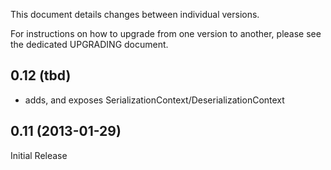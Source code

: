 This document details changes between individual versions.

For instructions on how to upgrade from one version to another, please see the dedicated UPGRADING document.

0.12 (tbd)
----------
- adds, and exposes SerializationContext/DeserializationContext

0.11 (2013-01-29)
-----------------
Initial Release
